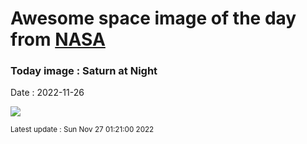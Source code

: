 
# Awesome space image of the day from [NASA](https://api.nasa.gov/)

### Today image : Saturn at Night
Date : 2022-11-26

![](https://apod.nasa.gov/apod/image/2211/LastRingPortrait_Cassini_1080.jpg)

<small>Latest update : Sun Nov 27 01:21:00 2022</small>
        
